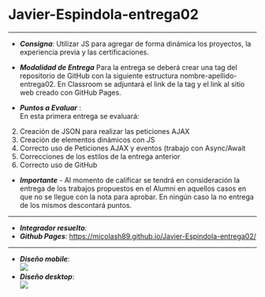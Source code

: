 # Javier-Espindola-entrega02
---

- ***Consigna***: Utilizar JS para agregar de forma dinámica los proyectos, la experiencia previa y las certificaciones.

- ***Modalidad de Entrega***
Para la entrega se deberá crear una tag del repositorio de GitHub con la siguiente estructura nombre-apellido-entrega02. 
En Classroom se adjuntará el link de la tag y el link al sitio web creado con GitHub Pages.

- ***Puntos a Evaluar*** :
<br> En esta primera entrega se evaluará:
2. Creación de JSON para realizar las peticiones AJAX
3. Creación de elementos dinámicos con JS
4. Correcto uso de Peticiones AJAX y eventos (trabajo con Async/Await
5. Correcciones de los estilos de la entrega anterior
6. Correcto uso de GitHub
- ***Importante*** - Al momento de calificar se tendrá en consideración la entrega de los trabajos propuestos en el Alumni en aquellos casos en que no se llegue con la nota para aprobar.  En ningún caso la no entrega de los mismos descontará puntos.

---
- ***Integrador resuelto***:
- ***Github Pages***: https://micolash89.github.io/Javier-Espindola-entrega02/
---
- ***Diseño mobile***:
  </br>
  <img src ="images/mobile.PNG">
- ***Diseño desktop***:
  </br>
  <img src ="images/desktop.PNG">
